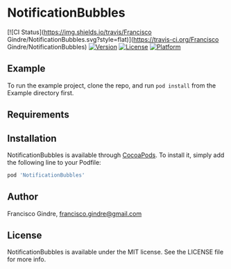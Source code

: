 # NotificationBubbles

[![CI Status](https://img.shields.io/travis/Francisco Gindre/NotificationBubbles.svg?style=flat)](https://travis-ci.org/Francisco Gindre/NotificationBubbles)
[![Version](https://img.shields.io/cocoapods/v/NotificationBubbles.svg?style=flat)](https://cocoapods.org/pods/NotificationBubbles)
[![License](https://img.shields.io/cocoapods/l/NotificationBubbles.svg?style=flat)](https://cocoapods.org/pods/NotificationBubbles)
[![Platform](https://img.shields.io/cocoapods/p/NotificationBubbles.svg?style=flat)](https://cocoapods.org/pods/NotificationBubbles)

## Example

To run the example project, clone the repo, and run `pod install` from the Example directory first.

## Requirements

## Installation

NotificationBubbles is available through [CocoaPods](https://cocoapods.org). To install
it, simply add the following line to your Podfile:

```ruby
pod 'NotificationBubbles'
```

## Author

Francisco Gindre, francisco.gindre@gmail.com

## License

NotificationBubbles is available under the MIT license. See the LICENSE file for more info.

